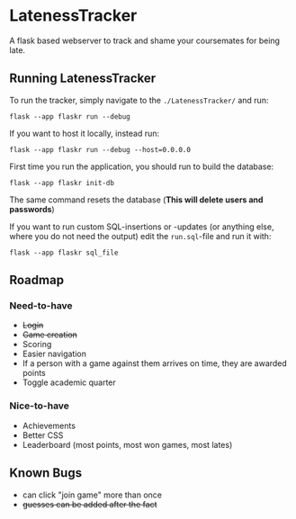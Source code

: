 # LatenessTracker
A flask based webserver to track and shame your coursemates for being late.
## Running LatenessTracker
To run the tracker, simply navigate to the `./LatenessTracker/` and run:
```
flask --app flaskr run --debug
```
If you want to host it locally, instead run:
```
flask --app flaskr run --debug --host=0.0.0.0
```
First time you run the application, you should run to build the database:
```
flask --app flaskr init-db
```
The same command resets the database (**This will delete users and passwords**)

If you want to run custom SQL-insertions or -updates (or anything else, where you do not need the output) edit the `run.sql`-file and run it with:
```
flask --app flaskr sql_file  
```

## Roadmap
### Need-to-have
- ~~Login~~
- ~~Game creation~~
- Scoring
- Easier navigation
- If a person with a game against them arrives on time, they are awarded points
- Toggle academic quarter

### Nice-to-have
- Achievements
- Better CSS
- Leaderboard (most points, most won games, most lates)

## Known Bugs
- can click "join game" more than once
- ~~guesses can be added after the fact~~
